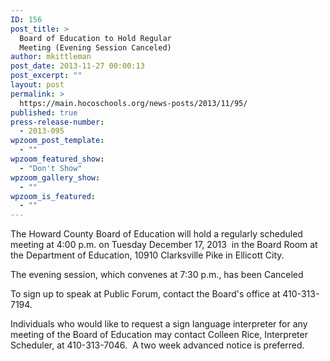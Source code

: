 ```yaml
---
ID: 156
post_title: >
  Board of Education to Hold Regular
  Meeting (Evening Session Canceled)
author: mkittleman
post_date: 2013-11-27 00:00:13
post_excerpt: ""
layout: post
permalink: >
  https://main.hocoschools.org/news-posts/2013/11/95/
published: true
press-release-number:
  - 2013-095
wpzoom_post_template:
  - ""
wpzoom_featured_show:
  - "Don't Show"
wpzoom_gallery_show:
  - ""
wpzoom_is_featured:
  - ""
---
```

The Howard County Board of Education will hold a regularly scheduled meeting at 4:00 p.m. on Tuesday December 17, 2013  in the Board Room at the Department of Education, 10910 Clarksville Pike in Ellicott City.

The evening session, which convenes at 7:30 p.m., has been Canceled

To sign up to speak at Public Forum, contact the Board's office at 410-313-7194.

Individuals who would like to request a sign language interpreter for any meeting of the Board of Education may contact Colleen Rice, Interpreter Scheduler, at 410-313-7046.  A two week advanced notice is preferred.